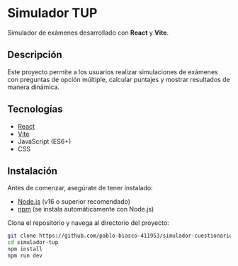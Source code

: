 # Simulador TUP

Simulador de exámenes desarrollado con **React** y **Vite**.

## Descripción

Este proyecto permite a los usuarios realizar simulaciones de exámenes con preguntas de opción múltiple, calcular puntajes y mostrar resultados de manera dinámica.

## Tecnologías

- [React](https://reactjs.org/)
- [Vite](https://vitejs.dev/)
- JavaScript (ES6+)
- CSS

## Instalación

Antes de comenzar, asegúrate de tener instalado:

- [Node.js](https://nodejs.org/) (v16 o superior recomendado)
- [npm](https://www.npmjs.com/) (se instala automáticamente con Node.js)

Clona el repositorio y navega al directorio del proyecto:

```bash
git clone https://github.com/pablo-biasco-411953/simulador-cuestionarios
cd simulador-tup
npm install
npm run dev
